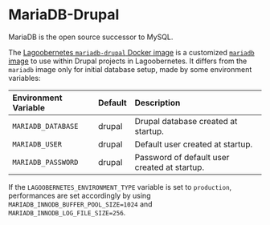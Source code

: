 # MariaDB-Drupal

MariaDB is the open source successor to MySQL.

The [Lagoobernetes `mariadb-drupal` Docker image](https://github.com/amazeeio/lagoobernetes/blob/master/images/mariadb-drupal/Dockerfile) is a customized [`mariadb` image](./) to use within Drupal projects in Lagoobernetes. It differs from the `mariadb` image only for initial database setup, made by some environment variables:

| Environment Variable | Default | Description |
| :--- | :--- | :--- |
| `MARIADB_DATABASE` | drupal | Drupal database created at startup. |
| `MARIADB_USER` | drupal | Default user created at startup. |
| `MARIADB_PASSWORD` | drupal | Password of default user created at startup. |

If the `LAGOOBERNETES_ENVIRONMENT_TYPE` variable is set to `production`, performances are set accordingly by using `MARIADB_INNODB_BUFFER_POOL_SIZE=1024` and `MARIADB_INNODB_LOG_FILE_SIZE=256`.

